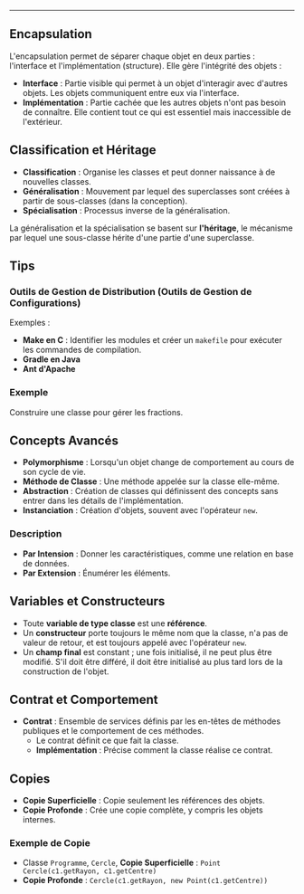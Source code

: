 

---

## Encapsulation
L'encapsulation permet de séparer chaque objet en deux parties : l'interface et l'implémentation (structure). Elle gère l'intégrité des objets :
- **Interface** : Partie visible qui permet à un objet d'interagir avec d'autres objets. Les objets communiquent entre eux via l'interface.
- **Implémentation** : Partie cachée que les autres objets n'ont pas besoin de connaître. Elle contient tout ce qui est essentiel mais inaccessible de l'extérieur.

## Classification et Héritage
- **Classification** : Organise les classes et peut donner naissance à de nouvelles classes.
- **Généralisation** : Mouvement par lequel des superclasses sont créées à partir de sous-classes (dans la conception).
- **Spécialisation** : Processus inverse de la généralisation.
  
La généralisation et la spécialisation se basent sur **l'héritage**, le mécanisme par lequel une sous-classe hérite d'une partie d'une superclasse.

## Tips
### Outils de Gestion de Distribution (Outils de Gestion de Configurations)
Exemples :
- **Make en C** : Identifier les modules et créer un `makefile` pour exécuter les commandes de compilation.
- **Gradle en Java**
- **Ant d'Apache**

### Exemple
Construire une classe pour gérer les fractions.

## Concepts Avancés
- **Polymorphisme** : Lorsqu'un objet change de comportement au cours de son cycle de vie.
- **Méthode de Classe** : Une méthode appelée sur la classe elle-même.
- **Abstraction** : Création de classes qui définissent des concepts sans entrer dans les détails de l'implémentation.
- **Instanciation** : Création d'objets, souvent avec l'opérateur `new`.
  
### Description
- **Par Intension** : Donner les caractéristiques, comme une relation en base de données.
- **Par Extension** : Énumérer les éléments.

## Variables et Constructeurs
- Toute **variable de type classe** est une **référence**.
- Un **constructeur** porte toujours le même nom que la classe, n'a pas de valeur de retour, et est toujours appelé avec l'opérateur `new`.
- Un **champ final** est constant ; une fois initialisé, il ne peut plus être modifié. S'il doit être différé, il doit être initialisé au plus tard lors de la construction de l'objet.

## Contrat et Comportement
- **Contrat** : Ensemble de services définis par les en-têtes de méthodes publiques et le comportement de ces méthodes. 
    - Le contrat définit ce que fait la classe.
    - **Implémentation** : Précise comment la classe réalise ce contrat.

## Copies
- **Copie Superficielle** : Copie seulement les références des objets.
- **Copie Profonde** : Crée une copie complète, y compris les objets internes.

### Exemple de Copie
- Classe `Programme`, `Cercle`, **Copie Superficielle** : `Point Cercle(c1.getRayon, c1.getCentre)`
- **Copie Profonde** : `Cercle(c1.getRayon, new Point(c1.getCentre))`
